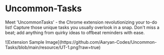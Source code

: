 <h1><a href="https://chromewebstore.google.com/detail/uncommontasks/apaaoikiinnopcjllplkgopkfiijnien"></a>Uncommon-Tasks</h1>
<p>Meet 'UncommonTasks' - the Chrome extension revolutionizing your to-do list! Capture those unique tasks you usually overlook in a snap. Don't miss a beat; add anything from quirky ideas to offbeat reminders with ease.</p>
![Extension Sample Image](https://github.com/Aaryan-Codes/Uncommon-Tasks/blob/main/resource/UT-1.png?raw=true)

